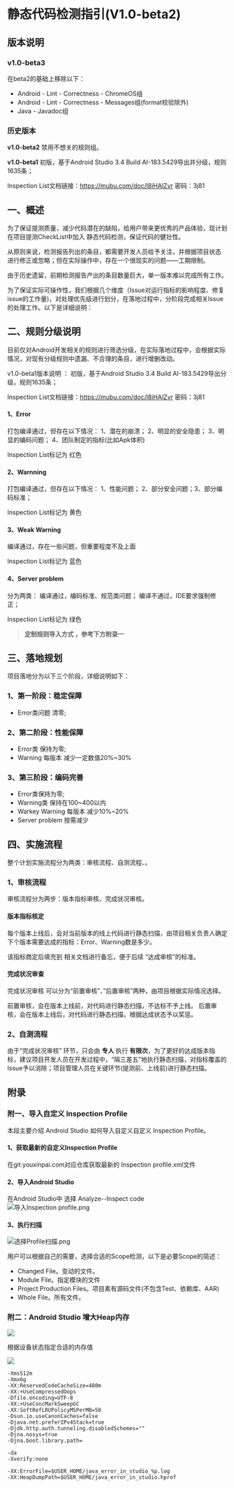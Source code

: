 # 静态代码检测指引(V1.0-beta2)

## 版本说明

### v1.0-beta3

在beta2的基础上移除以下：
* Android - Lint - Correctness - ChromeOS组
* Android - Lint - Correctness - Messages组(format校验除外)
* Java - Javadoc组

### 历史版本

**v1.0-beta2**
禁用不想关的规则组。

**v1.0-beta1**
初版，基于Android Studio 3.4 Build AI-183.5429导出并分级，规则1635条；
 
Inspection List文档链接：https://mubu.com/doc/l8iHAlZvr 密码：3j81

## 一、概述
为了保证提测质量，减少代码潜在的缺陷，给用户带来更优秀的产品体验，现计划在项目提测CheckList中加入 静态代码检测，保证代码的健壮性。

从原则来说，检测报告列出的条目，都需要开发人员给予关注，并根据项目状态 进行修正或忽略；​但在实际操作中，存在一个很现实的问题——工期限制。

由于历史遗留，前期检测报告产出的条目数量巨大，单一版本难以完成所有工作。

为了保证实际可操作性，我们根据几个维度（Issue对运行指标的影响程度、修复issue的工作量)，对​​​​处理优先级进行划分，在落地过程中，分阶段完成相关Issue的处理工作。
​
以下是详细说明：

## 二、规则分级说明
目前仅对Android开发相关的规则进行筛选分级，在实际落地过程中，会根据实际情况，对现有分级规则中遗漏、不合理的条目，进行增删改动。

v1.0-beta1版本说明 ：
初版，基于Android Studio 3.4 Build AI-183.5429导出分级，规则1635条；
 
Inspection List文档链接：https://mubu.com/doc/l8iHAlZvr 密码：3j81

#### 1、Error
打包编译通过，​但存在以下情况：
​1、潜在的崩溃；
2、明显的安全隐患；
3、明显的编码问题；​
4、团队制定的指标(比如Apk体积)​

Inspection List标记为 红​色
​
#### 2、Warnning​​
打包编译通过，但存在以下情况：
1、性能问题；
2、部分安全问题；​​​
3、部分编码标准；​

Inspection List标记为 黄色

#### 3、​​​Weak Warning
编译通过，存在一些问题，但重要程度不及上面

Inspection List标记为 蓝色

#### 4、​​Server problem
分为两类：
编译通过，编码标准、规范类问题​​；
编译不通过，IDE要求强制修正；​

Inspection List标记为 绿色

> **定制规则导入方式 ，参考下方附录一**

## 三、落地规划

项目落地分为以下三个阶段，详细说明如下：

### 1、第一阶段：稳定保障
* Error类问题 清零;


### 2、第二阶段：性能保障
* ​Error类 保持为零​;
* Warning 每版本 减少​一定数值20%~30%


### 3、第三阶段：编码完善

* Error类保持为零​;
* Warning类 保持在100~400以内​
* Warkey Warning 每版本 减少10%~20%​
* Server  problem 按需减少


## 四、实施流程
整个计划实施流程分为两类：审核流程、自测流程、。

### 1、审核流程
审核流程分为两步：版本指标审核、完成状况审核。

#### 版本指标核定
每个版本上线后，会对当前版本的线上代码进行静态扫描，由项目相关负责人确定 下个版本需要达成的指标：Error、Warning数是多少。

该指标商定后填充到 相关文档进行备忘，便于后续 “达成审核”的标准。

#### 完成状况审查
完成状况审核 可以分为“前置审核”、”后置审核”两种，由项目根据实际情况选择。

前置审核，会在版本上线前，对代码进行静态扫描，不达标不予上线。
后置审核，会在版本上线后，对代码进行静态扫描，根据达成状态予以奖惩。

### 2、自测流程

由于“完成状况审核” 环节，只会由 **专人** 执行 **有限次**，为了更好的达成版本指标，建议项目开发人员在开发过程中，“隔三差五”地执行静态扫描，对指标覆盖的Issue予以消除；项目管理人员在关键环节(提测前、上线前)进行静态扫描。


## 附录
###  附一、导入自定义 Inspection Profile
本段主要介绍 Android Studio 如何导入自定义自定义 Inspection Profile。

#### 1、获取最新的自定义Inspection Profile
在git.youxinpai.com对应仓库获取最新的 Inspection profile.xml文件

#### 2、导入Android Studio
在Android Studio中 选择 Analyze--Inspect code
![导入Inspection profile.png](https://i.loli.net/2019/05/13/5cd94e37ac30198433.png)


#### 3、执行扫描

![选择Profile扫描.png](https://i.loli.net/2019/05/13/5cd94e5841f0525194.png)

用户可以根据自己的需要，选择合适的Scope检测，以下是必要Scope的简述：

* Changed File。变动的文件。
* Module File。指定模块的文件
* Project Production Files。项目素有源码文件(不包含Test、依赖库、AAR)
* Whole File。所有文件。


### 附二：Android Studio 增大Heap内存

![](https://cdn.nlark.com/yuque/0/2019/png/208918/1558521899946-dc4edab1-b3f8-491b-b89a-1db1146dba4d.png)

根据设备状态指定合适的内存值

![](https://cdn.nlark.com/yuque/0/2019/png/208918/1558521905741-a55e2b3a-bc4a-491e-8cf3-5d74177c4163.png)

```
-Xms512m
-Xmx6g
-XX:ReservedCodeCacheSize=480m
-XX:+UseCompressedOops
-Dfile.encoding=UTF-8
-XX:+UseConcMarkSweepGC
-XX:SoftRefLRUPolicyMSPerMB=50
-Dsun.io.useCanonCaches=false
-Djava.net.preferIPv4Stack=true
-Djdk.http.auth.tunneling.disabledSchemes=""
-Djna.nosys=true
-Djna.boot.library.path=

-da
-Xverify:none

-XX:ErrorFile=$USER_HOME/java_error_in_studio_%p.log
-XX:HeapDumpPath=$USER_HOME/java_error_in_studio.hprof
```
